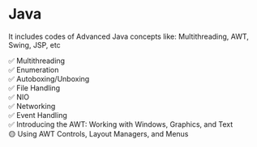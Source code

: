 # Java
It includes codes of Advanced Java concepts like: Multithreading, AWT, Swing, JSP, etc

✅ Multithreading<br />
✅ Enumeration<br />
✅ Autoboxing/Unboxing<br />
✅ File Handling<br />
✅ NIO<br />
✅ Networking<br />
✅ Event Handling<br />
✅ Introducing the AWT: Working with Windows, Graphics, and Text<br />
🟡 Using AWT Controls, Layout Managers, and Menus<br />
